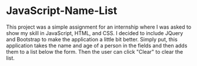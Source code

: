 # JavaScript-Name-List

This project was a simple assignment for an internship where I was asked to show my skill in JavaScript, HTML, and CSS. I decided to 
include JQuery and Bootstrap to make the application a little bit better. Simply put, this application takes the name and age of a person 
in the fields and then adds them to a list below the form. Then the user can click "Clear" to clear the list. 
